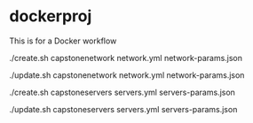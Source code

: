 # dockerproj
This is for a Docker workflow


./create.sh capstonenetwork network.yml network-params.json

./update.sh capstonenetwork network.yml network-params.json


./create.sh capstoneservers servers.yml servers-params.json

./update.sh capstoneservers servers.yml servers-params.json


